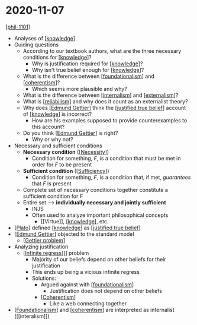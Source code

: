 # 2020-11-07

[[phil-1101]]

- Analyses of [[knowledge]]
- Guiding questions
  - According to our textbook authors, what are the three necessary conditions for [[knowledge]]?
    - Why is justification required for [[knowledge]]?
    - Why isn't true belief enough for [[knowledge]]?
  - What is the difference between [[foundationalism]] and [[coherentism]]?
    - Which seems more plausible and why?
  - What is the difference between [[internalism]] and [[externalism]]?
  - What is [[reliabilism]] and why does it count as an externalist theory?
  - Why does [[Edmund Gettier]] think the [[justified true belief]] account of [[knowledge]] is incorrect?
    - How are his examples supposed to provide counterexamples to this account?
  - Do you think [[Edmund Gettier]] is right?
    - Why or why not?
- Necessary and sufficient conditions
  - **Necessary condition** ([[Necessity]])
    - Condition for something, *F*, is a condition that must be met in order for *F* to be present
  - **Sufficient condition** ([[Sufficiency]])
    - Condition for something, *F*, is a condition that, if met, *guarantees* that *F* is present
  - Complete set of necessary conditions together constitute a sufficient condition for *F*
  - Entire set --> **individually necessary and jointly sufficient**
    - INJS
    - Often used to analyze important philosophical concepts
      - [[Virtue]], [[knowledge]], etc.
- [[Plato]] defined [[knowledge]] as [[justified true belief]]
- [[Edmund Gettier]] objected to the standard model
  - [[Gettier problem]]
- Analyzing justification
  - [[Infinite regress]]]] problem
    - Majority of our beliefs depend on other beliefs for their justification
    - This ends up being a vicious infinite regress
    - Solutions:
      - Argued against with [[foundationalism]]
        - Justification does not depend on other beliefs
      - [[Coherentism]]
        - Like a web connecting together
- [[Foundationalism]] and [[coherentism]] are interpreted as internalist ([[interalism]])

[//begin]: # "Autogenerated link references for markdown compatibility"
[phil-1101]: phil-1101 "PHIL 1101 - Intro to Philosophy: Knowledge and Reality"
[knowledge]: knowledge "Knowledge"
[Foundationalism]: foundationalism "Foundationalism"
[coherentism]: coherentism "Coherentism"
[internalism]: internalism "Internalism"
[externalism]: externalism "Externalism"
[reliabilism]: reliabilism "Reliabilism"
[Edmund Gettier]: edmund-gettier "Edmund Gettier"
[justified true belief]: justified-true-belief "Justified True Belief"
[Necessity]: necessity "Necessity"
[Sufficiency]: sufficiency "Sufficiency"
[Plato]: plato "Plato"
[Gettier problem]: gettier-problem "Gettier Problem"
[Infinite regress]: infinite-regress "Infinite Regress"
[//end]: # "Autogenerated link references"